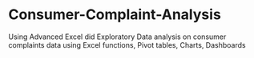 # Consumer-Complaint-Analysis
Using Advanced Excel did Exploratory Data analysis on consumer complaints data using Excel functions, Pivot tables, Charts, Dashboards
